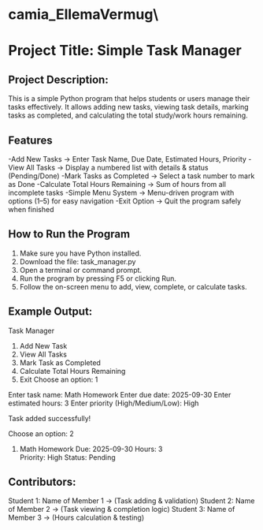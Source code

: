 # camia_EllemaVermug\

# Project Title: Simple Task Manager

## Project Description:
This is a simple Python program that helps students or users manage their tasks effectively.
It allows adding new tasks, viewing task details, marking tasks as completed, and calculating the total study/work hours remaining.

## Features
-Add New Tasks -> Enter Task Name, Due Date, Estimated Hours, Priority
-View All Tasks -> Display a numbered list with details & status (Pending/Done)
-Mark Tasks as Completed -> Select a task number to mark as Done
-Calculate Total Hours Remaining -> Sum of hours from all incomplete tasks
-Simple Menu System -> Menu-driven program with options (1–5) for easy navigation
-Exit Option -> Quit the program safely when finished

## How to Run the Program

1. Make sure you have Python installed.
2. Download the file: task_manager.py
3. Open a terminal or command prompt.
4. Run the program by pressing F5 or clicking Run.
5. Follow the on-screen menu to add, view, complete, or calculate tasks.

## Example Output:
 Task Manager
1. Add New Task
2. View All Tasks
3. Mark Task as Completed
4. Calculate Total Hours Remaining
5. Exit
Choose an option: 1

Enter task name: Math Homework
Enter due date: 2025-09-30
Enter estimated hours: 3
Enter priority (High/Medium/Low): High

Task added successfully!

Choose an option: 2
1. Math Homework 
   Due: 2025-09-30 
   Hours: 3  
   Priority: High 
   Status: Pending

## Contributors:

Student 1: Name of Member 1 → (Task adding & validation)
Student 2: Name of Member 2 → (Task viewing & completion logic)
Student 3: Name of Member 3 → (Hours calculation & testing)

